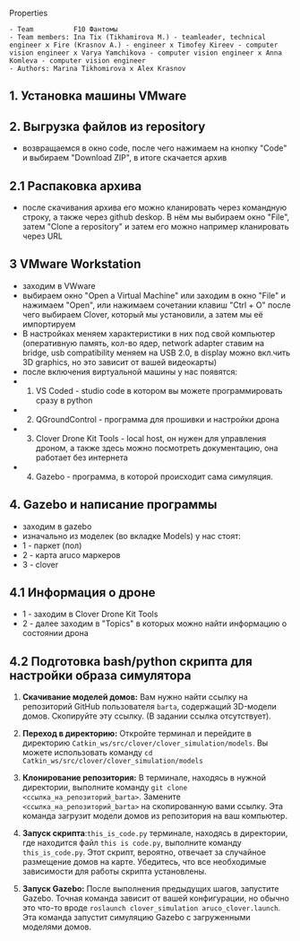 
Properties

    - Team          F10 Фантомы
	- Team members: Ina Tix (Tikhamirova M.) - teamleader, technical engineer x Fire (Krasnov A.) - engineer x Timofey Kireev - computer vision engineer x Varya Yamchikova - computer vision engineer x Anna Komleva - computer vision engineer
	- Authors: Marina Tikhomirova x Alex Krasnov

## 1. Установка машины VMware

## 2. Выгрузка файлов из repository
- возвращаемся в окно code, после чего нажимаем на кнопку "Code" и выбираем "Download ZIP", в итоге скачается архив
## 2.1 Распаковка архива
- после скачивания архива его можно кланировать через командную строку, а также через github deskop. В нём мы выбираем окно "File", затем "Clone a repository" и затем его можно например кланировать через URL
## 3 VMware Workstation
- заходим в VWware
- выбираем окно "Open a Virtual Machine" или заходим в окно "File" и нажимаем "Open", или нажимаем сочетании клавиш "Ctrl + O" после чего выбираем Clover, который мы установили, а затем мы её импортируем
- В настройках меняем характеристики в них под свой компьютер (оперативную память, кол-во ядер, network adapter ставим на bridge, usb compatibility меняем на USB 2.0, в display можно вкл.чить 3D graphics, но это зависит от вашей видеокарты) 
- после включения виртуальной машины у нас появятся:
- 1. VS Coded - studio code в котором вы можете программировать сразу в python
- 2. QGroundControl - программа для прошивки и настройки дрона
- 3. Clover Drone Kit Tools - local host, он нужен для управления дроном, а также здесь можно посмотреть документацию, она работает без интернета
- 4. Gazebo - программа, в которой происходит сама симуляция.
## 4. Gazebo и написание программы
- заходим в gazebo 
- изначально из моделек (во вкладке Models) у нас стоят:
- 1 - паркет (пол)
- 2 - карта aruco маркеров
- 3 - clover
## 4.1 Информация о дроне
- 1 - заходим в Clover Drone Kit Tools
- 2 - далее заходим в "Topics" в которых можно найти информацию о состоянии дрона
## 4.2 Подготовка bash/python скрипта для настройки образа симулятора
1. **Скачивание моделей домов:** Вам нужно найти ссылку на репозиторий GitHub пользователя `barta`, содержащий 3D-модели домов. Скопируйте эту ссылку. (В задании ссылка отсутствует).  
  
2. **Переход в директорию:** Откройте терминал и перейдите в директорию `Catkin_ws/src/clover/clover_simulation/models`. Вы можете использовать команду `cd Catkin_ws/src/clover/clover_simulation/models`  
  
3. **Клонирование репозитория:** В терминале, находясь в нужной директории, выполните команду `git clone <ссылка_на_репозиторий_barta>`. Замените `<ссылка_на_репозиторий_barta>` на скопированную вами ссылку. Эта команда загрузит модели домов из репозитория на ваш компьютер. 
  
4. **Запуск скрипта**:`this_is_code.py` терминале, находясь в директории, где находится файл `this is code.py`, выполните команду `this_is_code.py`. Этот скрипт, вероятно, отвечает за случайное размещение домов на карте. Убедитесь, что все необходимые зависимости для работы скрипта установлены.  
  
5. **Запуск Gazebo:** После выполнения предыдущих шагов, запустите Gazebo. Точная команда зависит от вашей конфигурации, но обычно это что-то вроде `roslaunch clover_simulation aruco_clover.launch`. Эта команда запустит симуляцию Gazebo с загруженными моделями домов.





